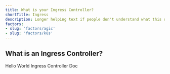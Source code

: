 ```yaml
---
title: What is your Ingress Controller?
shortTitle: Ingress
description: Longer helping text if people don't understand what this question means.
factors:
- slug: 'factors/agic'
- slug: 'factors/k8s'
---
```


## What is an Ingress Controller?

Hello World Ingress Controller Doc

